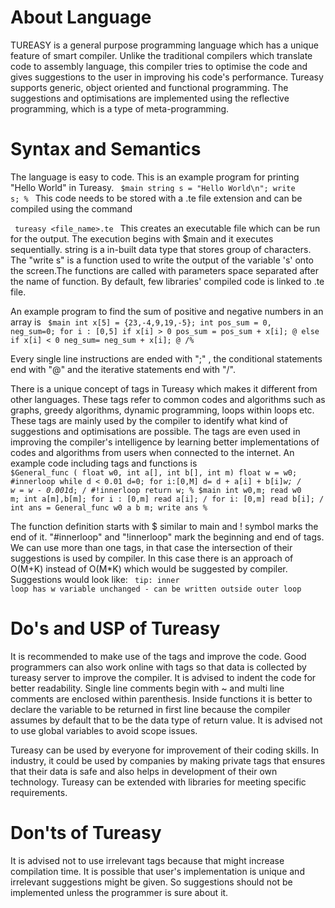 # About Language
TUREASY is a general purpose programming language which has a unique feature of smart compiler. Unlike the traditional compilers which translate code to assembly language, this compiler tries to optimise the code and gives suggestions to the user in improving his code's performance. Tureasy supports generic, object oriented and functional programming. The suggestions and optimisations are implemented using the reflective programming, which is a type of meta-programming. 

# Syntax and Semantics
The language is easy to code. This is an example program for printing "Hello World" in Tureasy.
 <code>
$main
string s = "Hello World\n";
write s;
%
</code>
This code needs to be stored with a .te file extension and can be compiled using the command

<code> tureasy <file_name>.te </code>
This creates an executable file which can be run for the output.
The execution begins with $main and it executes sequentially. string is a in-built data type that stores group of characters. The "write s" is a function used to write the output of the variable 's' onto the screen.The functions are called with parameters space separated after the name of function. By default, few libraries' compiled code is linked to .te file.

An example program to find the sum of positive and negative numbers in an array is 
<code>
$main
int x[5] = {23,-4,9,19,-5};
int pos_sum = 0, neg_sum=0;
for i : [0,5]
	if x[i] > 0
		pos_sum = pos_sum + x[i]; @
	else if x[i] < 0
		neg_sum= neg_sum + x[i]; @
/%
</code>

Every single line instructions are ended with ";" , the conditional statements end with "@" and the iterative statements end with "/".

There is a unique concept of tags in Tureasy which makes it different from other languages. These tags refer to common codes and algorithms such as graphs, greedy algorithms, dynamic programming, loops within loops etc. These tags are mainly used by the compiler to identify what kind of suggestions and optimisations are possible. The tags are even used in improving the compiler's intelligence by learning better implementations of codes and algorithms from users when connected to the internet.
An example code including tags and functions is
<code>
$General_func ( float w0, int a[], int b[], int m)
	float w = w0; 
	#innerloop
	 while d < 0.01
		 d=0;
		 for i:[0,M]
			 d= d + a[i] + b[i]*w;
		/ w = w - 0.001*d;
		/ 
	#!innerloop
	return w;
%
$main
int w0,m;
read w0 m;
int a[m],b[m];
for i : [0,m]
	read a[i];
/
for i: [0,m]
	read b[i];
/
int ans = General_func w0 a b m; 
write ans
%
</code>

The function definition starts with $ similar to main and ! symbol marks the end of it. "#innerloop" and "!innerloop" mark the beginning and end of tags. We can use more than one tags, in that case the intersection of their suggestions is used by compiler. In this case there is an approach of O(M+K) instead of O(M*K) which would be suggested by compiler.
Suggestions would look like:
<code>	tip: inner loop has w variable unchanged - can be written outside outer loop
</code>

# Do's and USP of Tureasy
It is recommended to make use of the tags and improve the code. Good programmers can also work online with tags so that data is collected by tureasy server to improve the compiler. It is advised to indent the code for better readability. Single line comments begin with ~ and multi line comments are enclosed within parenthesis.  Inside functions it is better to declare the variable to be returned in first line because the compiler assumes by default that to be the data type of return value. 
It is advised not to use global variables to avoid scope issues.

Tureasy can be used by everyone for improvement of their coding skills. In industry, it could be used by companies by making private tags that ensures that their data is safe and also helps in development of their own technology. Tureasy can be extended with libraries for meeting specific requirements.

# Don'ts of Tureasy
It is advised not to use irrelevant tags because that might increase compilation time. It is possible that user's implementation is unique and irrelevant suggestions might be given. So suggestions should not be implemented unless the programmer is sure about it. 
